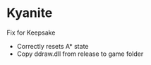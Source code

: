 # Kyanite

Fix for Keepsake

- Correctly resets A* state
- Copy ddraw.dll from release to game folder
